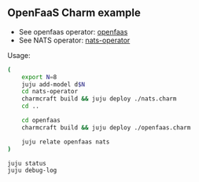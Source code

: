 ## OpenFaaS Charm example

* See openfaas operator: [openfaas](openfaas/)
* See NATS operator: [nats-operator](nats-operator/)

Usage:

```bash
(
    export N=8
    juju add-model d$N
    cd nats-operator
    charmcraft build && juju deploy ./nats.charm
    cd ..

    cd openfaas
    charmcraft build && juju deploy ./openfaas.charm 

    juju relate openfaas nats
)

juju status
juju debug-log
```
